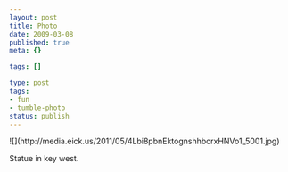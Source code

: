 ```yaml
---
layout: post
title: Photo
date: 2009-03-08
published: true
meta: {}

tags: []

type: post
tags:
- fun
- tumble-photo
status: publish
---
```

<div class="figure">            ![](http://media.eick.us/2011/05/4Lbi8pbnEktognshhbcrxHNVo1_5001.jpg)        </div>

Statue in key west.

